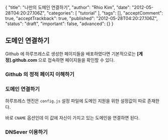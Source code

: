 {
    "title": "나만의 도메인 연결하기",
    "author": "Rhio Kim",
    "date": "2012-05-28T04:20:27.106Z",
    "categories": [
        "tutorial"
    ],
    "tags": [],
    "acceptComment": true,
    "acceptTrackback": true,
    "published": "2012-05-28T04:20:27.106Z",
    "status": "draft",
    "important": false,
    "advanced": {}
}

## 도메인 연결하기
Github 에 하루프레스로 생성한 페이지들을 배포하였다면 기본적으로는 **[계정].github.com** 으로 접속하면 페이지들을 확인할 수 있다.

### Github 의 정적 페이지 이해하기

### 도메인 연결하기
하루프레스 엔진은 `config.js` 설정 파일에 도메인 지원을 위한 설정값이 따로 존재한다.

바로 `CNAME` 옵션인데 이 값에 자신이 가지고 있는 도메인을 연결하면 된다.

### DNSever 이용하기
